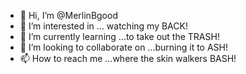 - 👋 Hi, I’m @MerlinBgood
- 👀 I’m interested in ... watching my BACK!
- 🌱 I’m currently learning ...to take out the TRASH!
- 💞️ I’m looking to collaborate on ...burning it to ASH!
- 📫 How to reach me ...where the skin walkers BASH!

<!---
MerlinBgood/MerlinBgood is a ✨ special ✨ repository because its `README.md` (this file) appears on your GitHub profile.
You can click the Preview link to take a look at your changes.
--->

